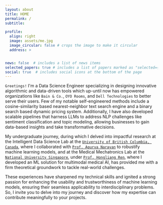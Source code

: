 ```yaml
---
layout: about
title: HOME
permalink: /
subtitle: 

profile:
  align: right
  image: assets/me.jpg
  image_circular: false # crops the image to make it circular
  address: >


news: false  # includes a list of news items
selected_papers: true # includes a list of papers marked as "selected={true}"
social: true  # includes social icons at the bottom of the page
---
```


<!-- `Greetings!` I'm a seasoned Senior Data Scientist at `OYO Rooms`, where I specialize in enhancing customer experiences through innovative Data-Science techniques. In my previous role at the Performance and Analytics Group within `Dell-Technologies`, I focused on addressing natural language processing challenges.

My academic journey led me to the Intelligent Data Science Lab at the [`University of British Columbia, Canada`](https://www.ubc.ca/),  where I collaborated with [`Dr. Apurva Narayan`](https://a-narayan.github.io/team/). Simultaneously, I engaged in impactful research at the Medical Mechatronics Lab in the [`National University of Singapore`](https://www.nus.edu.sg/) under the guidance of [`Dr. Ren Hongliang`](https://scholar.google.com/citations?user=rcF7N44AAAAJ&hl=en).

These experiences have sharpened my skills and ignited a passion to fathom the underlying causes of `uncertainty in machine learning model predictions`, driving me to `develop robust methods`. I invite you to delve into my journey, exploring how my expertise can be a valuable contribution to your projects. -->

<!-- `Greetings!` I'm a Senior Data Scientist at `OYO Rooms`, where I specialize in enhancing customer experiences through innovative techniques such as Dynamic Pricing, Classification, Exploratory Data Analysis (EDA), and Large Language Models (LLMs). Previously, at `Dell Technologies`, I focused on transforming text data using Natural Language Processing (NLP). -->

`Greetings!` I'm a Data Science Engineer specializing in designing innovative algorithmic and data-driven tools which up-until now has empowered organizations like `Bain & Co.`, `OYO Rooms`, and `Dell Technologies` to better serve their users. Few of my notable self-engineered methods include a cosine-similarity based nearest-neighbor text search engine and a binary search based dynamic pricing system. Additionally, I have also developed scalable pipelines that harness LLMs to address NLP challenges like sentiment classification and topic modeling, allowing businesses to gain data-based insights and take transformative decisions. 

<!-- My academic journey led me to the Intelligent Data Science Lab at the [`University of British Columbia, Canada`](https://www.ubc.ca/),  where I collaborated with [`Dr. Apurva Narayan`](https://a-narayan.github.io/team/). Simultaneously, I engaged in impactful research at the Medical Mechatronics Lab in the [`National University of Singapore`](https://www.nus.edu.sg/) under the guidance of [`Dr. Hongliang Ren`](https://scholar.google.com/citations?user=rcF7N44AAAAJ&hl=en). -->

My undergraduate journey, during which I delved into impactful research at the Intelligent Data Science Lab at the [`University of British Columbia, Canada`](https://www.ubc.ca/), where I collaborated with [`Prof. Apurva Narayan`](https://a-narayan.github.io/team/) to robustify machine learning models, and at the Medical Mechatronics Lab at the [`National University Singapore`](https://www.nus.edu.sg/), under [`Prof. Hongliang Ren`](https://scholar.google.com/citations?user=rcF7N44AAAAJ&hl=en), where I developed an ML solution for multimodal medical AI, has provided me with a firm theoretical groundwork to tackle real-world challenges.

These experiences have sharpened my technical skills and ignited a strong passion for enhancing the usability and trustworthiness of machine learning models, ensuring their seamless applicability to interdisciplinary problems. So, I invite you to delve into my journey and discover how my expertise can contribute meaningfully to your projects.


<!-- These experiences have sharpened my skills and ignited a passion to work on the usability and trustworthiness of machine learning models, applicable to interdisciplinary problems. I invite you to delve into my journey, exploring how my expertise can be a valuable contribution to your projects. -->